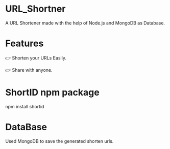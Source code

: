 # URL_Shortner

A URL Shortener made with the help of Node.js and MongoDB as Database.

# Features 
👉 Shorten your URLs Easily.

👉 Share with anyone.

# ShortID npm package 
npm install shortid

# DataBase
Used MongoDB to save the generated shorten urls.
